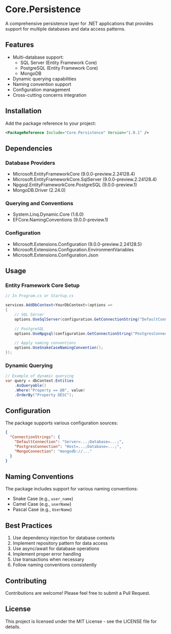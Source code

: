 # Core.Persistence

A comprehensive persistence layer for .NET applications that provides support for multiple databases and data access patterns.

## Features

- Multi-database support:
  - SQL Server (Entity Framework Core)
  - PostgreSQL (Entity Framework Core)
  - MongoDB
- Dynamic querying capabilities
- Naming convention support
- Configuration management
- Cross-cutting concerns integration

## Installation

Add the package reference to your project:

```xml
<PackageReference Include="Core.Persistence" Version="1.0.1" />
```

## Dependencies

### Database Providers
- Microsoft.EntityFrameworkCore (9.0.0-preview.2.24128.4)
- Microsoft.EntityFrameworkCore.SqlServer (9.0.0-preview.2.24128.4)
- Npgsql.EntityFrameworkCore.PostgreSQL (9.0.0-preview.1)
- MongoDB.Driver (2.24.0)

### Querying and Conventions
- System.Linq.Dynamic.Core (1.6.0)
- EFCore.NamingConventions (9.0.0-preview.1)

### Configuration
- Microsoft.Extensions.Configuration (9.0.0-preview.2.24128.5)
- Microsoft.Extensions.Configuration.EnvironmentVariables
- Microsoft.Extensions.Configuration.Json

## Usage

### Entity Framework Core Setup

```csharp
// In Program.cs or Startup.cs

services.AddDbContext<YourDbContext>(options =>
{
    // SQL Server
    options.UseSqlServer(configuration.GetConnectionString("DefaultConnection"));
    
    // PostgreSQL
    options.UseNpgsql(configuration.GetConnectionString("PostgresConnection"));
    
    // Apply naming conventions
    options.UseSnakeCaseNamingConvention();
});
```



### Dynamic Querying

```csharp
// Example of dynamic querying
var query = dbContext.Entities
    .AsQueryable()
    .Where("Property == @0", value)
    .OrderBy("Property DESC");
```

## Configuration

The package supports various configuration sources:

```json
{
  "ConnectionStrings": {
    "DefaultConnection": "Server=...;Database=...;",
    "PostgresConnection": "Host=...;Database=...;",
    "MongoConnection": "mongodb://..."
  }
}
```

## Naming Conventions

The package includes support for various naming conventions:

- Snake Case (e.g., `user_name`)
- Camel Case (e.g., `userName`)
- Pascal Case (e.g., `UserName`)

## Best Practices

1. Use dependency injection for database contexts
2. Implement repository pattern for data access
3. Use async/await for database operations
4. Implement proper error handling
5. Use transactions when necessary
6. Follow naming conventions consistently

## Contributing

Contributions are welcome! Please feel free to submit a Pull Request.

## License

This project is licensed under the MIT License - see the LICENSE file for details. 